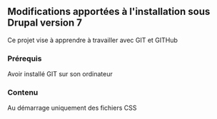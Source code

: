 ## Modifications apportées à l'installation sous Drupal version 7
Ce projet vise à apprendre à travailler avec GIT et GITHub
### Prérequis
Avoir installé GIT sur son ordinateur
### Contenu
Au démarrage uniquement des fichiers CSS